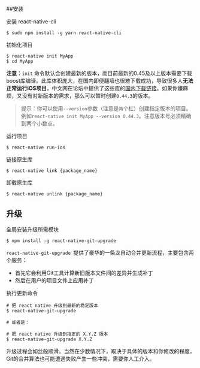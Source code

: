##安装

安装 react-native-cli

```shell
$ sudo npm install -g yarn react-native-cli
```

初始化项目

```shell
$ react-native init MyApp
$ cd MyApp
```

**注意**：`init` 命令默认会创建最新的版本，而目前最新的0.45及以上版本需要下载boost库编译。此库体积庞大，在国内即便翻墙也很难下载成功，导致很多人**无法正常运行iOS项目**，中文网在论坛中提供了这些库的[国内下载链接](http://bbs.reactnative.cn/topic/4301/)。如果你嫌麻烦，又没有对新版本的需求，那么可以暂时创建`0.44.3`的版本。

> 提示：你可以使用`--version`参数（注意是`两`个杠）创建指定版本的项目。例如`react-native init MyApp --version 0.44.3`。注意版本号必须精确到两个小数点。

运行项目

```shell
$ react-native run-ios
```

链接原生库

```shell
$ react-native link {package_name}
```

卸载原生库

```shell
$ react-native unlink {package_name}
```



## 升级

全局安装升级所需模块

```shell
$ npm install -g react-native-git-upgrade
```

`react-native-git-upgrade `提供了豪华的一条龙自动合并更新流程，主要包含两个服务：

- 首先它会利用Git工具计算新旧版本文件间的差异并生成补丁
- 然后在用户的项目文件上应用补丁

执行更新命令

```shell
# 把 react native 升级到最新的稳定版本
$ react-native-git-upgrade

# 或者是：

# 把 react native 升级到指定的 X.Y.Z 版本
$ react-native-git-upgrade X.Y.Z
```

升级过程会如丝般顺滑。当然在少数情况下，取决于具体的版本和你修改的程度，Git的合并算法也可能遭遇失败产生一些冲突，需要你人工介入。